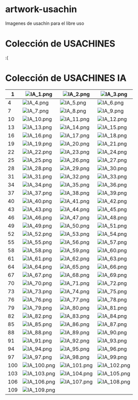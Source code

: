 # artwork-usachin
Imagenes de usachín para el libre uso

# Colección de USACHINES
:(
    
# Colección de USACHINES IA

| 1 |![IA_1.png](./IA/IA_1.png) | ![IA_2.png](./IA/IA_2.png) | ![IA_3.png](./IA/IA_3.png) | 
| --------- | --------- | -------- | -------- |
| 4 |![IA_4.png](./IA/IA_4.png) | ![IA_5.png](./IA/IA_5.png) | ![IA_6.png](./IA/IA_6.png) | 
| 7 |![IA_7.png](./IA/IA_7.png) | ![IA_8.png](./IA/IA_8.png) | ![IA_9.png](./IA/IA_9.png) | 
| 10 |![IA_10.png](./IA/IA_10.png) | ![IA_11.png](./IA/IA_11.png) | ![IA_12.png](./IA/IA_12.png) | 
| 13 |![IA_13.png](./IA/IA_13.png) | ![IA_14.png](./IA/IA_14.png) | ![IA_15.png](./IA/IA_15.png) | 
| 16 |![IA_16.png](./IA/IA_16.png) | ![IA_17.png](./IA/IA_17.png) | ![IA_18.png](./IA/IA_18.png) | 
| 19 |![IA_19.png](./IA/IA_19.png) | ![IA_20.png](./IA/IA_20.png) | ![IA_21.png](./IA/IA_21.png) | 
| 22 |![IA_22.png](./IA/IA_22.png) | ![IA_23.png](./IA/IA_23.png) | ![IA_24.png](./IA/IA_24.png) | 
| 25 |![IA_25.png](./IA/IA_25.png) | ![IA_26.png](./IA/IA_26.png) | ![IA_27.png](./IA/IA_27.png) | 
| 28 |![IA_28.png](./IA/IA_28.png) | ![IA_29.png](./IA/IA_29.png) | ![IA_30.png](./IA/IA_30.png) | 
| 31 |![IA_31.png](./IA/IA_31.png) | ![IA_32.png](./IA/IA_32.png) | ![IA_33.png](./IA/IA_33.png) | 
| 34 |![IA_34.png](./IA/IA_34.png) | ![IA_35.png](./IA/IA_35.png) | ![IA_36.png](./IA/IA_36.png) | 
| 37 |![IA_37.png](./IA/IA_37.png) | ![IA_38.png](./IA/IA_38.png) | ![IA_39.png](./IA/IA_39.png) | 
| 40 |![IA_40.png](./IA/IA_40.png) | ![IA_41.png](./IA/IA_41.png) | ![IA_42.png](./IA/IA_42.png) | 
| 43 |![IA_43.png](./IA/IA_43.png) | ![IA_44.png](./IA/IA_44.png) | ![IA_45.png](./IA/IA_45.png) | 
| 46 |![IA_46.png](./IA/IA_46.png) | ![IA_47.png](./IA/IA_47.png) | ![IA_48.png](./IA/IA_48.png) | 
| 49 |![IA_49.png](./IA/IA_49.png) | ![IA_50.png](./IA/IA_50.png) | ![IA_51.png](./IA/IA_51.png) | 
| 52 |![IA_52.png](./IA/IA_52.png) | ![IA_53.png](./IA/IA_53.png) | ![IA_54.png](./IA/IA_54.png) | 
| 55 |![IA_55.png](./IA/IA_55.png) | ![IA_56.png](./IA/IA_56.png) | ![IA_57.png](./IA/IA_57.png) | 
| 58 |![IA_58.png](./IA/IA_58.png) | ![IA_59.png](./IA/IA_59.png) | ![IA_60.png](./IA/IA_60.png) | 
| 61 |![IA_61.png](./IA/IA_61.png) | ![IA_62.png](./IA/IA_62.png) | ![IA_63.png](./IA/IA_63.png) | 
| 64 |![IA_64.png](./IA/IA_64.png) | ![IA_65.png](./IA/IA_65.png) | ![IA_66.png](./IA/IA_66.png) | 
| 67 |![IA_67.png](./IA/IA_67.png) | ![IA_68.png](./IA/IA_68.png) | ![IA_69.png](./IA/IA_69.png) | 
| 70 |![IA_70.png](./IA/IA_70.png) | ![IA_71.png](./IA/IA_71.png) | ![IA_72.png](./IA/IA_72.png) | 
| 73 |![IA_73.png](./IA/IA_73.png) | ![IA_74.png](./IA/IA_74.png) | ![IA_75.png](./IA/IA_75.png) | 
| 76 |![IA_76.png](./IA/IA_76.png) | ![IA_77.png](./IA/IA_77.png) | ![IA_78.png](./IA/IA_78.png) | 
| 79 |![IA_79.png](./IA/IA_79.png) | ![IA_80.png](./IA/IA_80.png) | ![IA_81.png](./IA/IA_81.png) | 
| 82 |![IA_82.png](./IA/IA_82.png) | ![IA_83.png](./IA/IA_83.png) | ![IA_84.png](./IA/IA_84.png) | 
| 85 |![IA_85.png](./IA/IA_85.png) | ![IA_86.png](./IA/IA_86.png) | ![IA_87.png](./IA/IA_87.png) | 
| 88 |![IA_88.png](./IA/IA_88.png) | ![IA_89.png](./IA/IA_89.png) | ![IA_90.png](./IA/IA_90.png) | 
| 91 |![IA_91.png](./IA/IA_91.png) | ![IA_92.png](./IA/IA_92.png) | ![IA_93.png](./IA/IA_93.png) | 
| 94 |![IA_94.png](./IA/IA_94.png) | ![IA_95.png](./IA/IA_95.png) | ![IA_96.png](./IA/IA_96.png) | 
| 97 |![IA_97.png](./IA/IA_97.png) | ![IA_98.png](./IA/IA_98.png) | ![IA_99.png](./IA/IA_99.png) | 
| 100 |![IA_100.png](./IA/IA_100.png) | ![IA_101.png](./IA/IA_101.png) | ![IA_102.png](./IA/IA_102.png) | 
| 103 |![IA_103.png](./IA/IA_103.png) | ![IA_104.png](./IA/IA_104.png) | ![IA_105.png](./IA/IA_105.png) | 
| 106 |![IA_106.png](./IA/IA_106.png) | ![IA_107.png](./IA/IA_107.png) | ![IA_108.png](./IA/IA_108.png) | 
| 109 |![IA_109.png](./IA/IA_109.png) | 
